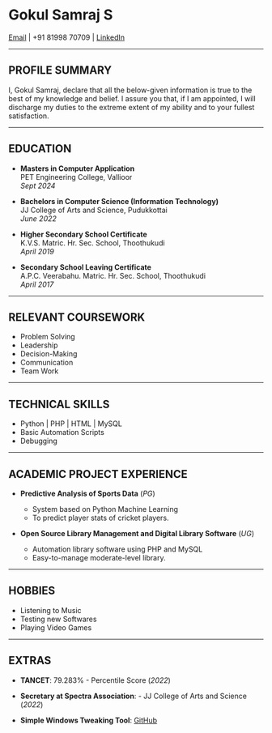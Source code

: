 # Gokul Samraj S
[Email](mailto:iamgokulsamraj@gmail.com) | +91 81998 70709 | [LinkedIn](https://www.linkedin.com/in/gokul-samraj-s/)

---

## PROFILE SUMMARY
I, Gokul Samraj, declare that all the below-given information is true to the best of my knowledge and belief. I assure you that, if I am appointed, I will discharge my duties to the extreme extent of my ability and to your fullest satisfaction.

---

## EDUCATION
- **Masters in Computer Application**  
  PET Engineering College, Vallioor  
  *Sept 2024*

- **Bachelors in Computer Science (Information Technology)**  
  JJ College of Arts and Science, Pudukkottai  
  *June 2022*

- **Higher Secondary School Certificate**  
  K.V.S. Matric. Hr. Sec. School, Thoothukudi  
  *April 2019*

- **Secondary School Leaving Certificate**  
  A.P.C. Veerabahu. Matric. Hr. Sec. School, Thoothukudi  
  *April 2017*

---

## RELEVANT COURSEWORK
- Problem Solving
- Leadership
- Decision-Making
- Communication
- Team Work

---

## TECHNICAL SKILLS
- Python | PHP | HTML | MySQL  
- Basic Automation Scripts  
- Debugging  

---

## ACADEMIC PROJECT EXPERIENCE
- **Predictive Analysis of Sports Data** (*PG*)  
  - System based on Python Machine Learning  
  - To predict player stats of cricket players.

- **Open Source Library Management and Digital Library Software** (*UG*)  
  - Automation library software using PHP and MySQL  
  - Easy-to-manage moderate-level library.

---

## HOBBIES
- Listening to Music  
- Testing new Softwares  
- Playing Video Games  

---

## EXTRAS
- **TANCET**: 79.283% - Percentile Score (*2022*)  
- **Secretary at Spectra Association**: - JJ College of Arts and Science (*2022*)  
  
- **Simple Windows Tweaking Tool**: [GitHub](https://github.com/GokulSamraj/Hell-Scapes-Tweaking-Tool)
